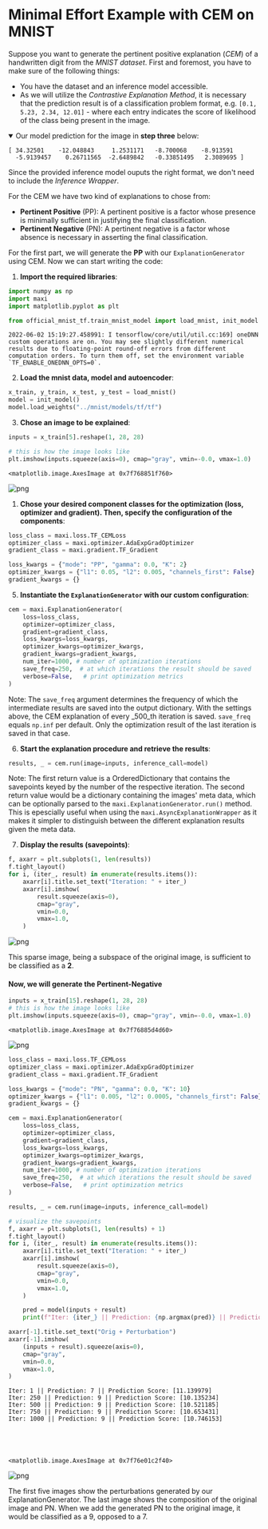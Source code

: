 # Minimal Effort Example with CEM on MNIST

Suppose you want to generate the pertinent positive explanation (_CEM_) of a handwritten digit from the _MNIST dataset_. First and foremost, you have to make sure of the following things:

- You have the dataset and an inference model accessible.
- As we will utilize the _Contrastive Explanation Method_, it is necessary that the prediction result is of a classification problem format, e.g. `[0.1, 5.23, 2.34, 12.01]` - where each entry indicates the score of likelihood of the class being present in the image.

<details open>
<summary>Our model prediction for the image in <b>step three</b> below:</summary>

```
[ 34.32501    -12.048843     1.2531171   -8.700068    -8.913591
  -5.9139457    0.26711565  -2.6489842   -0.33851495   2.3089695 ]
```

</details>

Since the provided inference model ouputs the right format, we don't need to include the _Inference Wrapper_.

For the CEM we have two kind of explanations to chose from:

- **Pertinent Positive** (PP): A pertinent positive is a factor whose presence is minimally sufficient in justifying the final classification.
- **Pertinent Negative** (PN): A pertinent negative is a factor whose absence is necessary in asserting the final classification.

For the first part, we will generate the **PP** with our `ExplanationGenerator` using CEM.
Now we can start writing the code:

1. **Import the required libraries**:

```python
import numpy as np
import maxi
import matplotlib.pyplot as plt

from official_mnist_tf.train_mnist_model import load_mnist, init_model
```

    2022-06-02 15:19:27.458991: I tensorflow/core/util/util.cc:169] oneDNN custom operations are on. You may see slightly different numerical results due to floating-point round-off errors from different computation orders. To turn them off, set the environment variable `TF_ENABLE_ONEDNN_OPTS=0`.

2. **Load the mnist data, model and autoencoder**:

```python
x_train, y_train, x_test, y_test = load_mnist()
model = init_model()
model.load_weights("../mnist/models/tf/tf")
```

3. **Chose an image to be explained**:

```python
inputs = x_train[5].reshape(1, 28, 28)
```

```python
# this is how the image looks like
plt.imshow(inputs.squeeze(axis=0), cmap="gray", vmin=-0.0, vmax=1.0)
```

    <matplotlib.image.AxesImage at 0x7f768851f760>

![png](./../../img/tutorials/min_effort_mnist/output_9_1.png)

1. **Chose your desired component classes for the optimization (loss, optimizer and gradient). Then, specify the configuration of the components**:

```python
loss_class = maxi.loss.TF_CEMLoss
optimizer_class = maxi.optimizer.AdaExpGradOptimizer
gradient_class = maxi.gradient.TF_Gradient

loss_kwargs = {"mode": "PP", "gamma": 0.0, "K": 2}
optimizer_kwargs = {"l1": 0.05, "l2": 0.005, "channels_first": False}
gradient_kwargs = {}
```

5. **Instantiate the `ExplanationGenerator` with our custom configuration**:

```python
cem = maxi.ExplanationGenerator(
    loss=loss_class,
    optimizer=optimizer_class,
    gradient=gradient_class,
    loss_kwargs=loss_kwargs,
    optimizer_kwargs=optimizer_kwargs,
    gradient_kwargs=gradient_kwargs,
    num_iter=1000, # number of optimization iterations
    save_freq=250,  # at which iterations the result should be saved
    verbose=False,   # print optimization metrics
)
```

Note: The `save_freq` argument determines the frequency of which the intermediate results are saved into the output dictionary. With the settings above, the CEM explanation of every \_500_th iteration is saved. `save_freq` equals `np.inf` per default. Only the optimization result of the last iteration is saved in that case.

6. **Start the explanation procedure and retrieve the results**:

```python
results, _ = cem.run(image=inputs, inference_call=model)
```

Note: The first return value is a OrderedDictionary that contains the savepoints keyed by the number of the respective iteration. The second return value would be a dictionary containing the images' meta data, which can be optionally parsed to the `maxi.ExplanationGenerator.run()` method. This is epescially useful when using the `maxi.AsyncExplanationWrapper` as it makes it simpler to distinguish between the different explanation results given the meta data.

7. **Display the results (savepoints)**:

```python
f, axarr = plt.subplots(1, len(results))
f.tight_layout()
for i, (iter_, result) in enumerate(results.items()):
    axarr[i].title.set_text("Iteration: " + iter_)
    axarr[i].imshow(
        result.squeeze(axis=0),
        cmap="gray",
        vmin=0.0,
        vmax=1.0,
    )
```

![png](./../../img/tutorials/min_effort_mnist/output_19_0.png)

This sparse image, being a subspace of the original image, is sufficient to be classified as a **2**.

#### Now, we will generate the Pertinent-Negative

```python
inputs = x_train[15].reshape(1, 28, 28)
# this is how the image looks like
plt.imshow(inputs.squeeze(axis=0), cmap="gray", vmin=-0.0, vmax=1.0)
```

    <matplotlib.image.AxesImage at 0x7f76885d4d60>

![png](./../../img/tutorials/min_effort_mnist/output_22_1.png)

```python
loss_class = maxi.loss.TF_CEMLoss
optimizer_class = maxi.optimizer.AdaExpGradOptimizer
gradient_class = maxi.gradient.TF_Gradient

loss_kwargs = {"mode": "PN", "gamma": 0.0, "K": 10}
optimizer_kwargs = {"l1": 0.005, "l2": 0.0005, "channels_first": False}
gradient_kwargs = {}
```

```python
cem = maxi.ExplanationGenerator(
    loss=loss_class,
    optimizer=optimizer_class,
    gradient=gradient_class,
    loss_kwargs=loss_kwargs,
    optimizer_kwargs=optimizer_kwargs,
    gradient_kwargs=gradient_kwargs,
    num_iter=1000, # number of optimization iterations
    save_freq=250,  # at which iterations the result should be saved
    verbose=False,   # print optimization metrics
)
```

```python
results, _ = cem.run(image=inputs, inference_call=model)
```

```python
# visualize the savepoints
f, axarr = plt.subplots(1, len(results) + 1)
f.tight_layout()
for i, (iter_, result) in enumerate(results.items()):
    axarr[i].title.set_text("Iteration: " + iter_)
    axarr[i].imshow(
        result.squeeze(axis=0),
        cmap="gray",
        vmin=0.0,
        vmax=1.0,
    )

    pred = model(inputs + result)
    print(f"Iter: {iter_} || Prediction: {np.argmax(pred)} || Prediction Score: {np.max(pred, axis=1)}")

axarr[-1].title.set_text("Orig + Perturbation")
axarr[-1].imshow(
    (inputs + result).squeeze(axis=0),
    cmap="gray",
    vmin=0.0,
    vmax=1.0,
)
```

    Iter: 1 || Prediction: 7 || Prediction Score: [11.139979]
    Iter: 250 || Prediction: 9 || Prediction Score: [10.135234]
    Iter: 500 || Prediction: 9 || Prediction Score: [10.521185]
    Iter: 750 || Prediction: 9 || Prediction Score: [10.653431]
    Iter: 1000 || Prediction: 9 || Prediction Score: [10.746153]





    <matplotlib.image.AxesImage at 0x7f76e01c2f40>

![png](./../../img/tutorials/min_effort_mnist/output_26_2.png)

The first five images show the perturbations generated by our ExplanationGenerator. The last image shows the composition of the original image and PN. When we add the generated PN to the original image, it would be classified as a 9, opposed to a 7.
